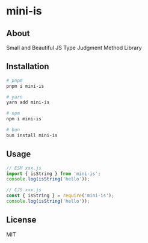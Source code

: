 # mini-is

## About

Small and Beautiful JS Type Judgment Method Library

## Installation

```bash
# pnpm
pnpm i mini-is

# yarn
yarn add mini-is

# npm
npm i mini-is

# bun
bun install mini-is
```

## Usage

```js
// ESM xxx.js
import { isString } from 'mini-is';
console.log(isString('hello'));

// CJS xxx.js
const { isString } = require('mini-is');
console.log(isString('hello'));
```

## License

MIT
